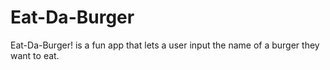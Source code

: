 # Eat-Da-Burger
Eat-Da-Burger! is a fun app that lets a user input the name of a burger they want to eat.
